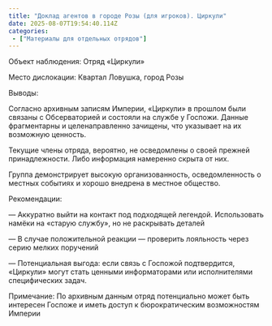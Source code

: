 ```yaml
---
title: "Доклад агентов в городе Розы (для игроков). Циркули"
date: 2025-08-07T19:54:40.114Z
categories:
 - ["Материалы для отдельных отрядов"]
---
```


Объект наблюдения: Отряд «Циркули»

Место дислокации: Квартал Ловушка, город Розы

Выводы:

Согласно архивным записям Империи, «Циркули» в прошлом были связаны с
Обсерваторией и состояли на службе у Госпожи. Данные фрагментарны и
целенаправленно зачищены, что указывает на их возможную ценность.

Текущие члены отряда, вероятно, не осведомлены о своей прежней
принадлежности. Либо информация намеренно скрыта от них.

Группа демонстрирует высокую организованность, осведомленность о местных
событиях и хорошо внедрена в местное общество.

Рекомендации:

— Аккуратно выйти на контакт под подходящей легендой. Использовать
намёки на «старую службу», но не раскрывать деталей

— В случае положительной реакции — проверить лояльность через серию
мелких поручений

— Потенциальная выгода: если связь с Госпожой подтвердится, «Циркули»
могут стать ценными информаторами или исполнителями специфических задач.

Примечание: По архивным данным отряд потенциально может быть интересен
Госпоже и иметь доступ к бюрократическим возможностям Империи
